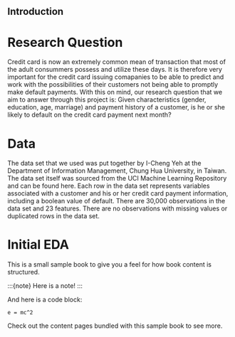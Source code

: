 ## Introduction

# Research Question
Credit card is now an extremely common mean of transaction that most of the adult consummers possess and utilize these days. It is therefore very important for the credit card issuing comapanies to be able to predict and work with the possibilities of their customers not being able to promptly make default payments. With this on mind, our research question that we aim to answer through this project is: 
Given characteristics (gender, education, age, marriage) and payment history of a customer, is he or she likely to default on the credit card payment next month?
# Data 
The data set that we used was put together by I-Cheng Yeh at the Department of Information Management, Chung Hua University, in Taiwan. The data set itself was sourced from the UCI Machine Learning Repository and can be found here. Each row in the data set represents variables associated with a customer and his or her credit card payment information, including a boolean value of default. There are 30,000 observations in the data set and 23 features. There are no observations with missing values or duplicated rows in the data set.
# Initial EDA
This is a small sample book to give you a feel for how book content is
structured.





:::{note}
Here is a note!
:::

And here is a code block:

```
e = mc^2
```

Check out the content pages bundled with this sample book to see more.
